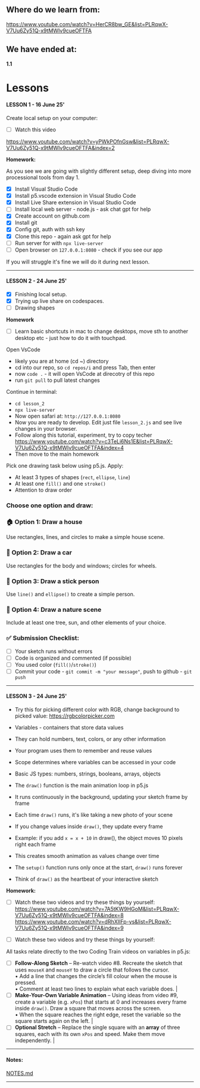 ## Where do we learn from:

https://www.youtube.com/watch?v=HerCR8bw_GE&list=PLRqwX-V7Uu6Zy51Q-x9tMWIv9cueOFTFA

## We have ended at: 

**1.1**

# Lessons

#### LESSON 1 - 16 June 25'

Create local setup on your computer:
- [ ] Watch this video 

https://www.youtube.com/watch?v=yPWkPOfnGsw&list=PLRqwX-V7Uu6Zy51Q-x9tMWIv9cueOFTFA&index=2

**Homework:**

As you see we are going with slightly different setup, deep diving into more processional tools from day 1.
- [x] Install Visual Studio Code
- [x] Install p5.vscode extension in Visual Studio Code
- [x] Install Live Share extension in Visual Studio Code
- [ ] Install local web server - node.js - ask chat gpt for help
- [x] Create account on github.com
- [x] Install git
- [x] Config git, auth with ssh key
- [x] Clone this repo - again ask gpt for help
- [ ] Run server for with `npx live-server`
- [ ] Open browser on `127.0.0.1:8080` - check if you see our app

If you will struggle it's fine we will do it during next lesson.

---

#### LESSON 2 - 24 June 25'

- [x] Finishing local setup.
- [x] Trying up live share on codespaces.
- [ ] Drawing shapes

**Homework**

- [ ] Learn basic shortcuts in mac to change desktops, move sth to another desktop etc - just how to do it with touchpad.

Open VsCode
- likely you are at home (cd ~) directory
- cd into our repo, so `cd repos/i` and press Tab, then enter
- now `code .` - it will open VsCode at direcotry of this repo
- run `git pull` to pull latest changes

Continue in terminal:
- `cd lesson_2`
- `npx live-server`
- Now open safari at: `http://127.0.0.1:8080`
- Now you are ready to develop. Edit just file `lesson_2.js` and see live changes in your browser. 
- Follow along this tutorial, experiment, try to copy techer
https://www.youtube.com/watch?v=c3TeLi6Ns1E&list=PLRqwX-V7Uu6Zy51Q-x9tMWIv9cueOFTFA&index=4
- Then move to the main homework

Pick one drawing task below using p5.js. Apply:
- At least 3 types of shapes (`rect`, `ellipse`, `line`)
- At least one `fill()` and one `stroke()`
- Attention to draw order

### Choose one option and draw:

### 🏠 Option 1: Draw a house
Use rectangles, lines, and circles to make a simple house scene.

### 🚗 Option 2: Draw a car
Use rectangles for the body and windows; circles for wheels.

### 🧍 Option 3: Draw a stick person
Use `line()` and `ellipse()` to create a simple person.

### 🌳 Option 4: Draw a nature scene
Include at least one tree, sun, and other elements of your choice.

### ✅ Submission Checklist:
- [ ] Your sketch runs without errors
- [ ] Code is organized and commented (if possible)
- [ ] You used color (`fill()`/`stroke()`)
- [ ] Commit your code - `git commit -m "your message"`, push to github - `git push`

---

#### LESSON 3 - 24 June 25'

- Try this for picking different color with RGB, change background to picked value:
https://rgbcolorpicker.com

- Variables - containers that store data values
- They can hold numbers, text, colors, or any other information  
- Your program uses them to remember and reuse values
- Scope determines where variables can be accessed in your code
- Basic JS types: numbers, strings, booleans, arrays, objects

- The `draw()` function is the main animation loop in p5.js
- It runs continuously in the background, updating your sketch frame by frame
- Each time `draw()` runs, it's like taking a new photo of your scene
- If you change values inside `draw()`, they update every frame
- Example: if you add `x = x + 10` in draw(), the object moves 10 pixels right each frame
- This creates smooth animation as values change over time
- The `setup()` function runs only once at the start, `draw()` runs forever
- Think of `draw()` as the heartbeat of your interactive sketch

**Homework:**

- [ ] Watch these two videos and try these things by yourself:
https://www.youtube.com/watch?v=7A5tKW9HGoM&list=PLRqwX-V7Uu6Zy51Q-x9tMWIv9cueOFTFA&index=8
https://www.youtube.com/watch?v=dRhXIIFp-ys&list=PLRqwX-V7Uu6Zy51Q-x9tMWIv9cueOFTFA&index=9
- [ ] Watch these two videos and try these things by yourself:


All tasks relate directly to the two Coding Train videos on variables in p5.js:

- [ ] **Follow-Along Sketch** – Re-watch video #8. Recreate the sketch that uses `mouseX` and `mouseY` to draw a circle that follows the cursor. <br>• Add a line that changes the circle’s fill colour when the mouse is pressed. <br>• Comment at least two lines to explain what each variable does. |
- [ ] **Make-Your-Own Variable Animation** – Using ideas from video #9, create a variable (e.g. `xPos`) that starts at 0 and increases every frame inside `draw()`. Draw a square that moves across the screen. <br>• When the square reaches the right edge, reset the variable so the square starts again on the left. |
- [ ] **Optional Stretch** – Replace the single square with an **array** of three squares, each with its own `xPos` and speed. Make them move independently. |

---

#### Notes:

[NOTES.md](NOTES.md)

---
